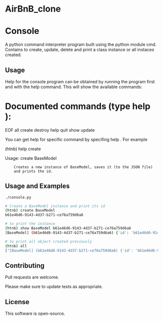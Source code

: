 # AirBnB_clone

# Console

A python command interpreter program built using the python module cmd. Contains to create, update, delete and print a class instance or all instaces created.

## Usage
Help for the console program can be obtained by running the program first and with the help command. This will show the available commands:

Documented commands (type help <topic>):
========================================
EOF  all  create  destroy  help  quit  show  update

You can get help for specific command by specifing help <command>. For example

(htnb) help create

Usage: create BaseModel

        Creates a new instance of BaseModel, saves it (to the JSON file)
        and prints the id.

## Usage and Examples

```bash
./console.py

# Create a BaseModel instance and print its id
(htnb) create BaseModel
b61e46d6-9143-4d37-b271-ce76a759d6a6

# to print the instance
(htnb) show BaseModel b61e46d6-9143-4d37-b271-ce76a759d6a6
[BaseModel] (b61e46d6-9143-4d37-b271-ce76a759d6a6) {'id': 'b61e46d6-9143-4d37-b271-ce76a759d6a6', 'created_at': datetime.datetime(2021, 6, 30, 11, 34, 53, 117968), 'updated_at': datetime.datetime(2021, 6, 30, 14, 34, 53, 118060)}

# to print all object created previously
(htnb) all
["[BaseModel] (b61e46d6-9143-4d37-b271-ce76a759d6a6) {'id': 'b61e46d6-9143-4d37-b271-ce76a759d6a6', 'created_at': datetime.datetime(2021, 6, 30, 11, 34, 53, 117968), 'updated_at': datetime.datetime(2021, 6, 30, 14, 34, 53, 118060)}", "[BaseModel] (426aea0f-5012-4a52-9a3a-3c775ff98e07) {'id': '426aea0f-5012-4a52-9a3a-3c775ff98e07', 'created_at': datetime.datetime(2021, 6, 30, 13, 29, 6, 1369), 'updated_at': datetime.datetime(2021, 6, 30, 13, 29, 6, 1383)}"]
```

## Contributing
Pull requests are welcome.

Please make sure to update tests as appropriate.

## License
This software is open-source.
